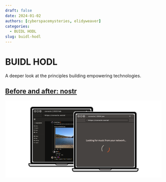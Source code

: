 ```yaml
---
draft: false 
date: 2024-01-02 
authors: [cyberspacemysteries, elidyweaver]
categories:
  - BUIDL HODL
slug: buidl-hodl
---
```


# BUIDL HODL 

A deeper look at the principles building empowering technologies.

<!-- excerpt ends before this -->

## [Before and after: nostr](time/before-and-after/nostr/index.md 'nostr in time')

[![Nostr in time: before and after](../assets/images/nostr-in-time/nostr-in-time-before-and-after.png)](time/before-and-after/nostr/index.md 'nostr in time')
